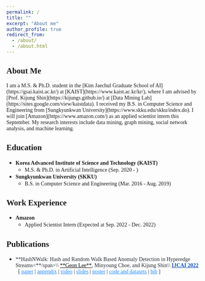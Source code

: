 ```yaml
---
permalink: /
title: ""
excerpt: "About me"
author_profile: true
redirect_from:
  - /about/
  - /about.html
---
```

<link rel="stylesheet" href="https://fonts.googleapis.com/css?family=PT+Sans">

<span style="font-family:PT Sans;">**About Me**</span>
------
<span style="font-family:PT Sans; text-align:justify">
I am a M.S. & Ph.D. student in the [Kim Jaechul Graduate School of AI](https://gsai.kaist.ac.kr/) at [KAIST](https://www.kaist.ac.kr/kr/), where I am advised by [Prof. Kijung Shin](https://kijungs.github.io/) at [Data Mining Lab](https://sites.google.com/view/kaistdata). I received my B.S. in Computer Science and Engineering from [Sungkyunkwan University](https://www.skku.edu/skku/index.do). I will join [Amazon](https://www.amazon.com/) as an applied scientist intern this September. My research interests include data mining, graph mining, social network analysis, and machine learning.
</span>

<span style="font-family:PT Sans;">**Education**</span>
------
* <span style="font-family:PT Sans;">**Korea Advanced Institute of Science and Technology (KAIST)**</span>
  * <span style="font-family:PT Sans;">M.S. & Ph.D. in Artificial Intelligence (Sep. 2020 - )</span>
* <span style="font-family:PT Sans;">**Sungkyunkwan University (SKKU)**</span>
  * <span style="font-family:PT Sans;">B.S. in Computer Science and Engineering (Mar. 2016 - Aug. 2019)</span>

<span style="font-family:PT Sans;">**Work Experience**</span>
------
* <span style="font-family:PT Sans;">**Amazon**</span>
  * <span style="font-family:PT Sans;">Applied Scientist Intern (Expected at Sep. 2022 - Dec. 2022)</span>

<span style="font-family:PT Sans;">**Publications**</span>
------
* <span style="font-family:PT Sans; color:#24292f">
  <span style="color:#24292f">**HashNWalk: Hash and Random Walk Based Anomaly Detection in Hyperedge Streams<**/span>\\
  <span style="color:black;font-weight:500"><ins>**Geon Lee**</ins></span>, Minyoung Choe, and Kijung Shin\\
  <a href="https://ijcai-22.org/" style="color:#0F52BA; font-weight:600">IJCAI 2022</a> &nbsp;
  [ <a href="https://www.ijcai.org/proceedings/2022/0296.pdf" style="color:#218bff">paper</a> |
  <a href="https://github.com/geonlee0325/HashNWalk/blob/main/online_appendix.pdf" style="color:#218bff">appendix</a> |
  <a href="https://www.youtube.com/watch?v=3zdPV_HFJY0" style="color:#218bff">video</a> |
  <a href="papers/hashnwalk_ijcai2022_slide.pdf" style="color:#218bff">slides</a> |
  <a href="papers/hashnwalk_ijcai2022_poster.pdf" style="color:#218bff">poster</a> |
  <a href="https://github.com/geonlee0325/HashNWalk" style="color:#218bff">code and datasets</a> |
  <a href="https://dblp.uni-trier.de/rec/conf/ijcai/LeeCS22.html?view=bibtex" style="color:#218bff">bib</a> ]
  </span>
